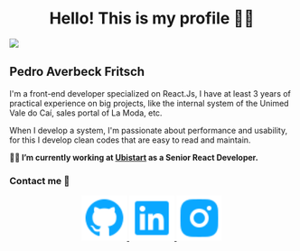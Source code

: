 <h1 align="center">Hello! This is my profile 👨‍🚀</h1>

<img align="top" width="30%" src="https://github-readme-stats.vercel.app/api/top-langs/?username=pitfritsch&langs_count=7&theme=highcontrast"/>

## Pedro Averbeck Fritsch

<p>
  I'm a front-end developer specialized on React.Js, I have at least 3 years of practical experience on big projects, like the internal system of the Unimed Vale do Caí, sales portal of La Moda, etc.
</p>

<p>
  When I develop a system, I'm passionate about performance and usability, for this I develop clean codes that are easy to read and maintain.
</p>

**👨‍💻 I’m currently working at [Ubistart](https://www.ubistart.com/) as a Senior React Developer.**


### Contact me 🤖
<p align="center">
	<a href="https://github.com/pitfritsch">
    <img src="./images/github.svg" alt="GitHub" height="80px"/>
  </a>
	<a href="https://www.linkedin.com/in/pitfritsch/">
    <img src="./images/linkedin.svg" alt="LinkedIn" height="80px"/>
  </a>
	<a href="https://www.instagram.com/pedro.fritsch">
    <img src="./images/instagram.svg" alt="Instagram" height="80px"/>
  </a>
</p>
